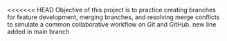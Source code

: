 <<<<<<< HEAD
 Objective of this project is to practice creating branches for feature development, merging branches, and resolving merge conflicts to simulate a common collaborative workflow on Git and GitHub.
new line added in main branch
 

